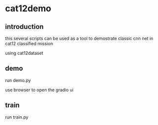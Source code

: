 # cat12demo
## introduction

this several scripts can be used as a tool to demostrate classic cnn net in cat12 classified mission

using cat12dataset

## demo

run demo.py

use browser to open the gradio ui

## train

run train.py

